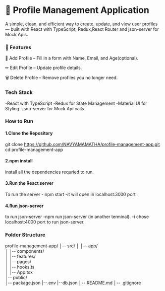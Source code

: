 # 👤 Profile Management Application
A simple, clean, and efficient way to create, update, and view user profiles — built with  React with TypeScript, Redux,React Router and json-server for Mock Apis.


### 🌟 Features
📝 Add Profile – Fill in a form with Name, Email, and Age(optional).

✏ Edit Profile – Update profile details.

🗑 Delete Profile – Remove profiles you no longer need.


### Tech Stack

-React with TypeScript
-Redux for State Management
-Material UI for Styling
-json-server for Mock Api calls

### How to Run 
#### 1.Clone the Repository
git clone https://github.com/NAVYAMAMATHA/profile-management-app.git
cd profile-management-app

#### 2.npm install
install all the dependencies requried to run.

#### 3.Run the React server
To run the server 
    - npm start
-it will open in localhost:3000 port

#### 4.Run json-server
to run json-server 
    -npm run json-server (in another terminal).
-i chose localhost:4000 port to run json-server.


### Folder Structure

profile-management-app/
│-- src/
│   │-- app/              
│   │-- components/       
│   │-- features/         
│   │-- pages/            
│   │-- hooks.ts          
│   │-- App.tsx          
│-- public/              
│-- package.json
|--.env
|--db.json
│-- README.md
│-- .gitignore
